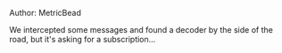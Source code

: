 Author: MetricBead

We intercepted some messages and found a decoder by the side of the road, but it's asking for a subscription...

